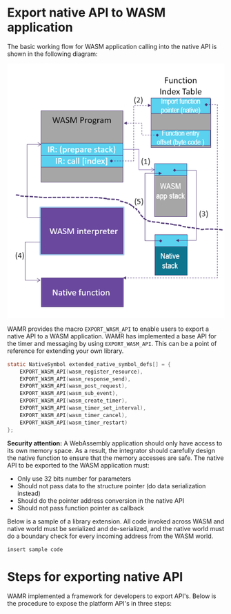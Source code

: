 
Export native API to WASM application
=======================================================

The basic working flow for WASM application calling into the native API is shown in the following diagram:

![WAMR WASM API ext diagram](./pics/extend_library.PNG "WAMR WASM API ext architecture diagram")


WAMR provides the macro `EXPORT_WASM_API` to enable users to export a native API to a WASM application. WAMR has implemented a base API for the timer and messaging by using `EXPORT_WASM_API`. This can be a point of reference for extending your own library.
``` C
static NativeSymbol extended_native_symbol_defs[] = {
    EXPORT_WASM_API(wasm_register_resource),
    EXPORT_WASM_API(wasm_response_send),
    EXPORT_WASM_API(wasm_post_request),
    EXPORT_WASM_API(wasm_sub_event),
    EXPORT_WASM_API(wasm_create_timer),
    EXPORT_WASM_API(wasm_timer_set_interval),
    EXPORT_WASM_API(wasm_timer_cancel),
    EXPORT_WASM_API(wasm_timer_restart)
};
```

**Security attention:** A WebAssembly application should only have access to its own memory space. As a result, the integrator should carefully design the native function to ensure that the memory accesses are safe. The native API to be exported to the WASM application must:

- Only use 32 bits number for parameters
- Should not pass data to the structure pointer (do data serialization instead)
- Should do the pointer address conversion in the native API
- Should not pass function pointer as callback



Below is a sample of a library extension. All code invoked across WASM and native world must be serialized and de-serialized, and the native world must do a boundary check for every incoming address from the WASM world.

```
insert sample code
```





Steps for exporting native API
==========================

WAMR implemented a framework for developers to export API's. Below is the procedure to expose the platform API's in three steps:


